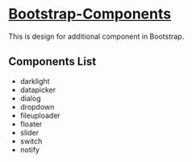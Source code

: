 # [Bootstrap-Components](http://zombiej.github.io/bootstrap-components)

This is design for additional component in Bootstrap.

## Components List
* darklight
* datapicker
* dialog
* dropdown
* fileuploader
* floater
* slider
* switch
* notify
